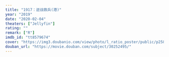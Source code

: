 ```yaml
---
title: "1917：逆战救兵(港)"
year: "2019"
date: "2020-02-04"
theaters: ["Jellyfin"]
rating: ""
remark: ["R"]
imdb_id: "tt8579674"
cover: "https://img3.doubanio.com/view/photo/l_ratio_poster/public/p2587146023.jpg"
douban_url: "https://movie.douban.com/subject/30252495/"
---
```

